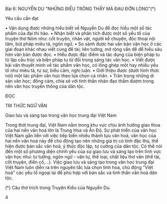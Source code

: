 Bài 6: NGUYỄN DU
"NHỮNG ĐIỀU TRÔNG THẤY MÀ ĐAU ĐỚN LÒNG"(*)

Yêu cầu cần đạt

• Vận dụng được những hiểu biết về Nguyễn Du để đọc hiểu một số tác phẩm của đại thi hào.
• Nhận biết và phân tích được một số yếu tố của truyện thơ Nôm như: cốt truyện, nhân vật, người kể chuyện, độc thoại nội tâm, bút pháp miêu tả, ngôn ngữ.
• So sánh được hai văn bản văn học ở các giai đoạn khác nhau viết cùng đề tài; liên tưởng, mở rộng vấn đề để hiểu sâu hơn văn bản được đọc.
• Hiểu được đặc điểm và tác dụng của biện pháp tu từ lặp cấu trúc và biện pháp tu từ đối trong sáng tác văn học.
• Viết được bài văn thuyết minh về tác phẩm văn học, có lồng ghép một hay nhiều yếu tố như miêu tả, tự sự, biểu cảm, nghị luận.
• Giới thiệu được (dưới hình thức nói) một tác phẩm văn học theo lựa chọn cá nhân.
• Trân trọng những di sản văn học; đồng cảm, chia sẻ với tinh thần nhân đạo thấm đượm trong nền văn học truyền thống của dân tộc.

ĐỌC

TRI THỨC NGỮ VĂN

Giao lưu và sáng tạo trong văn học trung đại Việt Nam

Trong thời trung đại, Việt Nam nằm trong khu vực chịu ảnh hưởng giao thoa của hai nền văn hoá lớn là Trung Hoa và Ấn Độ. Sự phát triển của văn học Việt Nam gắn liền với việc tiếp biến nhiều thành tựu văn hoá, văn học của hai nền văn hoá này để chủ động tạo nên những giá trị có tính đặc thù, thể hiện được bản sắc văn hoá, ý thức độc lập, tự cường của dân tộc. Có thể nói đến một số phương diện chính yếu của sự giao lưu và sáng tạo trên lĩnh vực văn học như: tư tưởng, ngôn ngữ - văn tự, thể loại, chất liệu thơ văn (thể tài, cốt truyện, điển cố,...). Việc giao lưu và sáng tạo trong văn học trung đại Việt Nam luôn diễn ra trên nguyên tắc lựa chọn tinh hoa, chủ động "Việt hoá" các yếu tố ngoại lai để phù hợp với bản sắc và tinh thần văn hoá dân tộc.

(*) Câu thơ trích trong Truyện Kiều của Nguyễn Du.

4